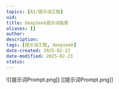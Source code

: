 ```yaml
---
topics: [AI/提示词工程]
uid: 
title: DeepSeek提示词指南
aliases: []
author: 
description: 
tags: [提示词工程, deepseek]
date-created: 2025-02-22
date-modified: 2025-02-23
status: 
---
```


![[提示词Prompt.png]]
[[提示词Prompt.png]]

